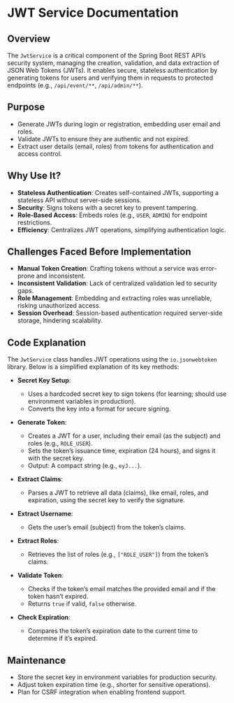 # JWT Service Documentation

## Overview

The `JwtService` is a critical component of the Spring Boot REST API’s security system, managing the creation, validation, and data extraction of JSON Web Tokens (JWTs). It enables secure, stateless authentication by generating tokens for users and verifying them in requests to protected endpoints (e.g., `/api/event/**`, `/api/admin/**`).

## Purpose

- Generate JWTs during login or registration, embedding user email and roles.
- Validate JWTs to ensure they are authentic and not expired.
- Extract user details (email, roles) from tokens for authentication and access control.

## Why Use It?

- **Stateless Authentication**: Creates self-contained JWTs, supporting a stateless API without server-side sessions.
- **Security**: Signs tokens with a secret key to prevent tampering.
- **Role-Based Access**: Embeds roles (e.g., `USER`, `ADMIN`) for endpoint restrictions.
- **Efficiency**: Centralizes JWT operations, simplifying authentication logic.

## Challenges Faced Before Implementation

- **Manual Token Creation**: Crafting tokens without a service was error-prone and inconsistent.
- **Inconsistent Validation**: Lack of centralized validation led to security gaps.
- **Role Management**: Embedding and extracting roles was unreliable, risking unauthorized access.
- **Session Overhead**: Session-based authentication required server-side storage, hindering scalability.

## Code Explanation

The `JwtService` class handles JWT operations using the `io.jsonwebtoken` library. Below is a simplified explanation of its key methods:

- **Secret Key Setup**:
  - Uses a hardcoded secret key to sign tokens (for learning; should use environment variables in production).
  - Converts the key into a format for secure signing.

- **Generate Token**:
  - Creates a JWT for a user, including their email (as the subject) and roles (e.g., `ROLE_USER`).
  - Sets the token’s issuance time, expiration (24 hours), and signs it with the secret key.
  - Output: A compact string (e.g., `eyJ...`).

- **Extract Claims**:
  - Parses a JWT to retrieve all data (claims), like email, roles, and expiration, using the secret key to verify the signature.

- **Extract Username**:
  - Gets the user’s email (subject) from the token’s claims.

- **Extract Roles**:
  - Retrieves the list of roles (e.g., `["ROLE_USER"]`) from the token’s claims.

- **Validate Token**:
  - Checks if the token’s email matches the provided email and if the token hasn’t expired.
  - Returns `true` if valid, `false` otherwise.

- **Check Expiration**:
  - Compares the token’s expiration date to the current time to determine if it’s expired.

## Maintenance

- Store the secret key in environment variables for production security.
- Adjust token expiration time (e.g., shorter for sensitive operations).
- Plan for CSRF integration when enabling frontend support.
